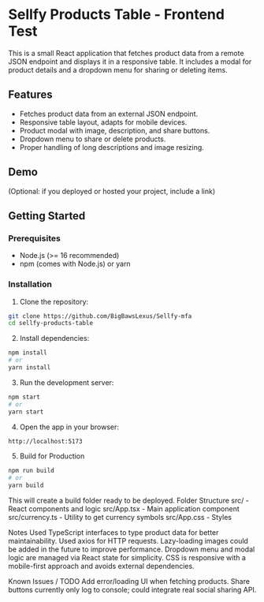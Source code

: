 # Sellfy Products Table - Frontend Test

This is a small React application that fetches product data from a remote JSON endpoint and displays it in a responsive table. It includes a modal for product details and a dropdown menu for sharing or deleting items.

## Features

- Fetches product data from an external JSON endpoint.
- Responsive table layout, adapts for mobile devices.
- Product modal with image, description, and share buttons.
- Dropdown menu to share or delete products.
- Proper handling of long descriptions and image resizing.

## Demo

(Optional: if you deployed or hosted your project, include a link)

## Getting Started

### Prerequisites

- Node.js (>= 16 recommended)
- npm (comes with Node.js) or yarn

### Installation

1. Clone the repository:
```bash
git clone https://github.com/BigBawsLexus/Sellfy-mfa
cd sellfy-products-table
```


2. Install dependencies:
```bash
npm install
# or
yarn install
```
3. Run the development server:
```bash
npm start
# or
yarn start
```
4. Open the app in your browser:
``` bash
http://localhost:5173
```

5. Build for Production
```bash
npm run build
# or
yarn build
```

This will create a build folder ready to be deployed.
Folder Structure
  src/ - React components and logic
  src/App.tsx - Main application component
  src/currency.ts - Utility to get currency symbols
  src/App.css - Styles

Notes
  Used TypeScript interfaces to type product data for better maintainability.
  Used axios for HTTP requests.
  Lazy-loading images could be added in the future to improve performance.
  Dropdown menu and modal logic are managed via React state for simplicity.
  CSS is responsive with a mobile-first approach and avoids external dependencies.

Known Issues / TODO
  Add error/loading UI when fetching products.
  Share buttons currently only log to console; could integrate real social sharing API.